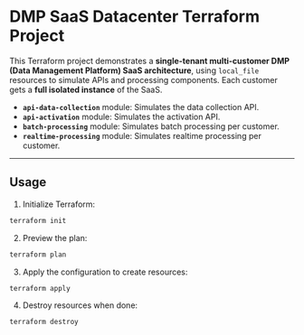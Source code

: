 # DMP SaaS Datacenter Terraform Project

This Terraform project demonstrates a **single-tenant multi-customer DMP (Data Management Platform) SaaS architecture**, using `local_file` resources to simulate APIs and processing components. Each customer gets a **full isolated instance** of the SaaS.

* **`api-data-collection`** module: Simulates the data collection API.
* **`api-activation`** module: Simulates the activation API.
* **`batch-processing`** module: Simulates batch processing per customer.
* **`realtime-processing`** module: Simulates realtime processing per customer.

---

## Usage

1. Initialize Terraform:

```bash
terraform init
```

2. Preview the plan:

```bash
terraform plan
```

3. Apply the configuration to create resources:

```bash
terraform apply
```

4. Destroy resources when done:

```bash
terraform destroy
```
